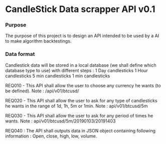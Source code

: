 # CandleStick Data scrapper API v0.1

### Purpose

The purpose of this project is to design an API intended to be used by a AI to make algorithm backtestings.

### Data format

Candlestick data will be stored in a local database (we shall define which database type to use) with different steps : 
1 Day candlesticks
1 Hour candlesticks
5 min candlesticks
1 min candlesticks

REQ010 - This API shall allow the user to choose any currency he wants (to be defined).
Note : /api/v01/btcusd/

REQ020 - This API shall allow the user to ask for any type of candlesticks he wants in the range of 1d, 1h, 5m or 1min.
Note : api/v01/btcusd/5m

REQ030 - This API shall allow the user to ask for any period of times he wants.
Note : api/v01/btcusd/5m/20190103/20191403

REQ040  : The API shall outputs data in JSON object containing following information : Open, close, high, low, volume.